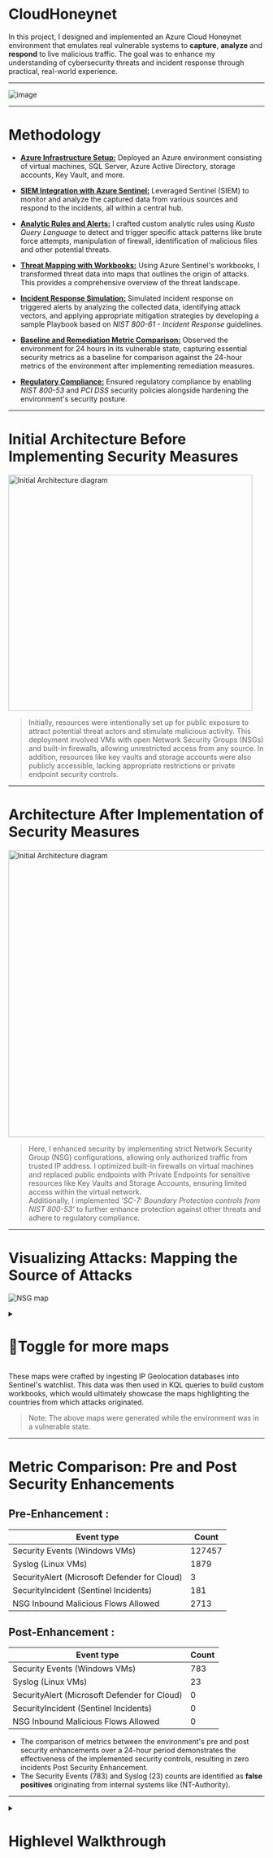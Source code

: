# CloudHoneynet
In this project, I designed and implemented an Azure Cloud Honeynet environment that emulates real vulnerable systems to **capture**, **analyze** and **respond** to live malicious traffic. The goal was to enhance my understanding of cybersecurity threats and incident response through practical, real-world experience.

---

![image](https://github.com/Muneer44/CloudHoneynet/assets/117259069/3fb58841-b63d-4241-b5de-28ec40305a53)

---

# Methodology 
- <ins>**Azure Infrastructure Setup:**</ins> Deployed an Azure environment consisting of virtual machines, SQL Server, Azure Active Directory, storage accounts, Key Vault, and more.
  
- <ins>**SIEM Integration with Azure Sentinel:**</ins> Leveraged Sentinel (SIEM) to monitor and analyze the captured data from various sources and respond to the incidents, all within a central hub.
  
- <ins>**Analytic Rules and Alerts:**</ins> I crafted custom analytic rules using *Kusto Query Language* to detect and trigger specific attack patterns like brute force attempts, manipulation of firewall, identification of malicious files and other potential threats.
  
- <ins>**Threat Mapping with Workbooks:**</ins> Using Azure Sentinel's workbooks, I transformed threat data into maps that outlines the origin of attacks. This provides a comprehensive overview of the threat landscape.

- <ins>**Incident Response Simulation:**</ins> Simulated incident response on triggered alerts by analyzing the collected data, identifying attack vectors, and applying appropriate mitigation strategies by developing a sample Playbook based on *NIST 800-61 - Incident Response* guidelines.
  
- <ins>**Baseline and Remediation Metric Comparison:**</ins> Observed the environment for 24 hours in its vulnerable state, capturing essential security metrics as a baseline for comparison against the 24-hour metrics of the environment after implementing remediation measures.
    
- <ins>**Regulatory Compliance:**</ins> Ensured regulatory compliance by enabling *NIST 800-53* and *PCI DSS* security policies alongside hardening the environment's security posture.

--- 

# Initial Architecture Before Implementing Security Measures

<img src="https://github.com/Muneer44/CloudHoneynet/assets/117259069/6ece485f-2c8a-4cb5-8c62-346fb71dacff" alt = "Initial Architecture diagram" width="480" height="465">  

  
> Initially, resources were intentionally set up for public exposure to attract potential threat actors and stimulate malicious activity. This deployment involved VMs with open Network Security Groups (NSGs) and built-in firewalls, allowing unrestricted access from any source.  In addition, resources like key vaults and storage accounts were also publicly accessible, lacking appropriate restrictions or private endpoint security controls.

---  

# Architecture After Implementation of Security Measures

<img src="https://github.com/Muneer44/CloudHoneynet/assets/117259069/76572122-d284-4c29-af8c-7fd4ab053cda" alt = "Initial Architecture diagram" width="510" height="565">

> Here, I enhanced security by implementing strict Network Security Group (NSG) configurations, allowing only authorized traffic from trusted IP address. I optimized built-in firewalls on virtual machines and replaced public endpoints with Private Endpoints for sensitive resources like Key Vaults and Storage Accounts, ensuring limited access within the virtual network.  
> Additionally, I implemented *'SC-7: Boundary Protection controls from NIST 800-53'* to further enhance protection against other threats and adhere to regulatory compliance.

---  

# Visualizing Attacks: Mapping the Source of Attacks
![NSG map](https://github.com/Muneer44/CloudHoneynet/assets/117259069/3b6ae72a-1a22-4c05-a89b-b41f08b0156f)

<details>
<summary><h1>🚩Toggle for more maps</h1></summary>
  
![Linux Map](https://github.com/Muneer44/CloudHoneynet/assets/117259069/a3003e0f-3a9c-494e-9c36-e9a4daf9d7f7)

![Win map ](https://github.com/Muneer44/CloudHoneynet/assets/117259069/6495fed2-bc49-428d-b0be-1da893909db7)

![Win RDP](https://github.com/Muneer44/CloudHoneynet/assets/117259069/79b75435-4774-4094-aeec-23b4bed15ec7)

</details>

These maps were crafted by ingesting IP Geolocation databases into Sentinel's watchlist. This data was then used in KQL queries to build custom workbooks, which would ultimately showcase the maps highlighting the countries from which attacks originated.
> Note: The above maps were generated while the environment was in a vulnerable state. 

---

# Metric Comparison: Pre and Post Security Enhancements

## Pre-Enhancement :

| **Event type**  | **Count** |
| ------------- | ------------- |
Security Events (Windows VMs) |	127457
Syslog (Linux VMs) |	1879
SecurityAlert (Microsoft Defender for Cloud) |	3
SecurityIncident (Sentinel Incidents) |	181
NSG Inbound Malicious Flows Allowed |	2713

## Post-Enhancement :

| **Event type**  | **Count** |
| ------------- | ------------- |
Security Events (Windows VMs) |	783
Syslog (Linux VMs) |	23
SecurityAlert (Microsoft Defender for Cloud) |	0
SecurityIncident (Sentinel Incidents) |	0
NSG Inbound Malicious Flows Allowed |	0

- The comparison of metrics between the environment's pre and post security enhancements over a 24-hour period demonstrates the effectiveness of the implemented security controls, resulting in zero incidents Post Security Enhancement.
- The Security Events (783) and Syslog (23) counts are identified as **false positives** originating from internal systems like (NT-Authority).

---  
<details>
<summary><h1>Highlevel Walkthrough</h1></summary>

## Azure Ecosystem Utilized:

- Virtual Machines (2x Windows, 1x Linux)
- Azure Network Security Group (NSG)
- Azure Virtual Network (VNet)
- Log Analytics Workspace with Kusto Query Language (KQL) Queries
- Azure Key Vault for Secure Secrets Management
- Azure Storage Account for Data Storage
- Microsoft Sentinel for Security Information and Event Management (SIEM)
- Microsoft Defender for Cloud to Protect Cloud Resources
- PowerShell for Automation
- NIST SP 800-61 Revision 2 for Incident Handling Guidance
- NIST SP 800-53 Revision 5 for Security Controls

---  

# Phase 1 : Deployment 
- Create Windows VM
  - Instal SQL server and SQL Server Management Studio
  - Enable logs from SQL Server to be ingested to Win Event Viewer -[[Ref](https://learn.microsoft.com/en-us/sql/relational-databases/security/auditing/write-sql-server-audit-events-to-the-security-log?view=sql-server-ver16)]
- Create Linux VM
- Create Attacker (Win) VM
- Apply open Network Security Groups (NSG) configuration
  
![VMs](https://github.com/Muneer44/CloudHoneynet/assets/117259069/c4959815-4dbd-4777-86ee-6b83cc3a20c6)
![image](https://github.com/Muneer44/CloudHoneynet/assets/117259069/3faa39cd-7a04-4114-9b16-432ebe40cfa3)

---

# Phase 2 : Setup Logging and Monitoring
## Log collection 
- Create Storage account
- Create Log Analytics Workspace (LAW)
- Enable MS Defender for Cloud
- Create flow logs for NSG - (Vnet Traffic analytics)
- Create and configure Data Collection Rule for Win and Linux VMs
- Create another custom rule for Win Firewall and Defender Logs
- Install Log Agents on VMs
- Setup Azure Tenant level logging (Azure Active Directory logs)
- Setup Azure Subscription level logging (Azure Activity logs)
- Setup Azure Resource level logging. (Azure Resource Manipulation logs)

---

## MS Sentinel (SIEM) Configuration  

![MS SIEM](https://github.com/Muneer44/CloudHoneynet/assets/117259069/c72ea948-ee55-440d-b6c7-21a8171bab92)

- Download Geo-IP Databases - [[Ref](https://github.com/AndiDittrich/GeoIP-Country-Lists)]
- Create Container and upload Geo-Ip Databases
  
  ![Container](https://github.com/Muneer44/CloudHoneynet/assets/117259069/6a315143-d5d5-49c1-90be-7dce01c0df30)

- Create MS Sentinel Watchlists
  
  ![Watchlists](https://github.com/Muneer44/CloudHoneynet/assets/117259069/63923683-f613-47fe-a335-9167750c1c9e)  

- Create Workbooks to generate [MAPs](#visualizing-attacks-mapping-the-source-of-attacks)

---

## Analytics, Alerts and Incident Generation
- Create MS Sentinel Analytics (Alert Rules)

  ![Analytics](https://github.com/Muneer44/CloudHoneynet/assets/117259069/dc6c03b6-f93e-4b52-a41f-be8cab6dbf7b)

---
 
## Simulate Attack Attempts: Trigger Alerts
 ### Powershell Scripts
 - [AAD_Brute_Force_Simulator]()
 - [SQL-Brute-Force-Simulator]()
 - [EICAR-Malware-Generator]()
   > Note: It's not a malicious malware. EICAR is a test file used to check antivirus softwares. [Read more](https://www.eicar.org/download-anti-malware-testfile)

 ### KQL Query Cheat Sheet 
 - [Windows Security Event Log]()
 - [Linux Syslog]()
 - [Azure Active Directory]()
 - [Azure Storage Account]()
 - [Azure Key Vault]()
 - [Network Security Groups]()

---

## Incident Response  
![NIST IR](https://github.com/Muneer44/CloudHoneynet/assets/117259069/b67747ff-89db-47f7-84e2-384758054727)  

> Incidents occured (Alerts Triggered)
  
![Incidents](https://github.com/Muneer44/CloudHoneynet/assets/117259069/127bb98c-d67e-4964-94f4-f8bb79fd0c86)  

> investigation the incidents
  
![image](https://github.com/Muneer44/CloudHoneynet/assets/117259069/2b71eaea-9697-4801-b3fb-603e878b1305)
![Investigation 2](https://github.com/Muneer44/CloudHoneynet/assets/117259069/a5ae2674-b233-4a4e-b415-0cef77011861)

---

## Security Enhancements
- Limit Resources public exposure [IMG](#architecture-after-implementation-of-security-measures)
  
  -Disable public access
  - Create Private endpoint access
- Implement secure NSG configuration
  - Delete wide open all traffic NSG entry
  - Allow RDP from specific host     
- Deploy NSG on subnet
- Fulfill *NIST 800-53 R5 - Boundary Protection*

---


</details>




